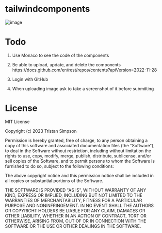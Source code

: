 # tailwindcomponents
![image](https://github.com/realTristan/tailwindcomponents/assets/75189508/0c4c41e0-1027-49d2-b10a-8b4e7bf2f17f)

# Todo
1. Use Monaco to see the code of the components
2. Be able to upload, update, and delete the components
https://docs.github.com/en/rest/repos/contents?apiVersion=2022-11-28

3. Login with GitHub
4. When uploading image ask to take a screenshot of it before submitting

# License
MIT License

Copyright (c) 2023 Tristan Simpson

Permission is hereby granted, free of charge, to any person obtaining a copy
of this software and associated documentation files (the "Software"), to deal
in the Software without restriction, including without limitation the rights
to use, copy, modify, merge, publish, distribute, sublicense, and/or sell
copies of the Software, and to permit persons to whom the Software is
furnished to do so, subject to the following conditions:

The above copyright notice and this permission notice shall be included in all
copies or substantial portions of the Software.

THE SOFTWARE IS PROVIDED "AS IS", WITHOUT WARRANTY OF ANY KIND, EXPRESS OR
IMPLIED, INCLUDING BUT NOT LIMITED TO THE WARRANTIES OF MERCHANTABILITY,
FITNESS FOR A PARTICULAR PURPOSE AND NONINFRINGEMENT. IN NO EVENT SHALL THE
AUTHORS OR COPYRIGHT HOLDERS BE LIABLE FOR ANY CLAIM, DAMAGES OR OTHER
LIABILITY, WHETHER IN AN ACTION OF CONTRACT, TORT OR OTHERWISE, ARISING FROM,
OUT OF OR IN CONNECTION WITH THE SOFTWARE OR THE USE OR OTHER DEALINGS IN THE
SOFTWARE.
